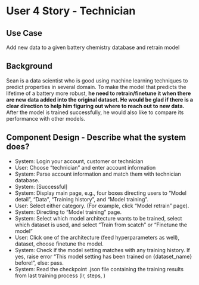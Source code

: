 # User 4 Story - Technician
## Use Case
Add new data to a given battery chemistry database and retrain model
## Background
Sean is a data scientist who is good using machine learning techniques to predict properties in several domain. To make the model that predicts the lifetime of a battery more robust, __he need to retrain/finetune it when there are new data added into the original dataset. He would be glad if there is a clear direction to help him figuring out where to reach out to new data.__ After the model is trained successfully, he would also like to compare its performance with other models.

## Component Design - Describe what the system does?

- System: Login your account, customer or technician
- User: Choose “technician” and enter account information
- System: Parse account information and match them with technician database.
- System: [Successful]
- System: Display main page, e.g., four boxes directing users to “Model detail”, “Data”, “Training history”, and “Model training”.
- User: Select either category. (For example, click “Model retrain” page).
- System: Directing to “Model training” page.
- System: Select which model architecture wants to be trained, select which dataset is used, and select “Train from scatch” or “Finetune the model”
- User: Click one of the architecture (feed hyperparameters as well), dataset, choose finetune the model.
- System: Check if the model setting matches with any training history. If yes, raise error “This model setting has been trained on {dataset_name} before!”, else: pass.
- System: Read the checkpoint .json file containing the training results from last training process (lr, steps, )